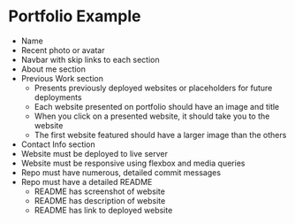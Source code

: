 # Portfolio Example
- Name
- Recent photo or avatar
- Navbar with skip links to each section
- About me section
- Previous Work section
    - Presents previously deployed websites or placeholders for future deployments
    - Each website presented on portfolio should have an image and title
    - When you click on a presented website, it should take you to the website
    - The first website featured should have a larger image than the others
- Contact Info section
- Website must be deployed to live server
- Website must be responsive using flexbox and media queries
- Repo must have numerous, detailed commit messages
- Repo must have a detailed README
    - README has screenshot of website
    - README has description of website
    - README has link to deployed website

